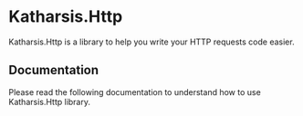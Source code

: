 # Katharsis.Http

Katharsis.Http is a library to help you write your HTTP requests code easier.

## Documentation

Please read the following documentation to understand how to use Katharsis.Http library.
